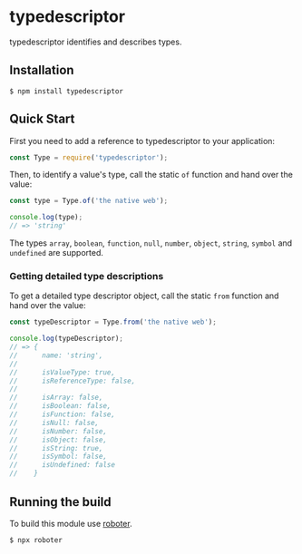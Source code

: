 # typedescriptor

typedescriptor identifies and describes types.

## Installation

```shell
$ npm install typedescriptor
```

## Quick Start

First you need to add a reference to typedescriptor to your application:

```javascript
const Type = require('typedescriptor');
```

Then, to identify a value's type, call the static `of` function and hand over the value:

```javascript
const type = Type.of('the native web');

console.log(type);
// => 'string'
```

The types `array`, `boolean`, `function`, `null`, `number`, `object`, `string`, `symbol` and `undefined` are supported.

### Getting detailed type descriptions

To get a detailed type descriptor object, call the static `from` function and hand over the value:

```javascript
const typeDescriptor = Type.from('the native web');

console.log(typeDescriptor);
// => {
//      name: 'string',
//
//      isValueType: true,
//      isReferenceType: false,
//
//      isArray: false,
//      isBoolean: false,
//      isFunction: false,
//      isNull: false,
//      isNumber: false,
//      isObject: false,
//      isString: true,
//      isSymbol: false,
//      isUndefined: false
//    }
```

## Running the build

To build this module use [roboter](https://www.npmjs.com/package/roboter).

```shell
$ npx roboter
```
